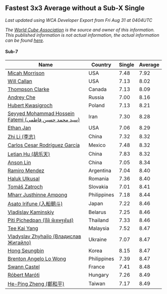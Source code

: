## Fastest 3x3 Average without a Sub-X Single

*Last updated using WCA Developer Export from Fri Aug 31 at 0404UTC*

*The [World Cube Association](https://www.worldcubeassociation.org) is the source and owner of this information. This published information is not actual information, the actual information can be found [here](https://www.worldcubeassociation.org/results).*

#### Sub-7
|Name|Country|Single|Average|  
|--|--|--|--|  
|[Micah Morrison](https://www.worldcubeassociation.org/persons/2017MORR05)|USA|7.48|7.92|  
|[Will Callan](https://www.worldcubeassociation.org/persons/2012CALL01)|USA|7.13|8.02|  
|[Thompson Clarke](https://www.worldcubeassociation.org/persons/2008CLAR01)|Canada|7.13|8.09|  
|[Andrey Che](https://www.worldcubeassociation.org/persons/2015CHEA01)|Russia|7.00|8.16|  
|[Hubert Kwasigroch](https://www.worldcubeassociation.org/persons/2014KWAS01)|Poland|7.13|8.21|  
|[Seyyed Mohammad Hossein Fatemi (سید محمد حسین فاطمی)](https://www.worldcubeassociation.org/persons/2011FATE01)|Iran|7.30|8.28|  
|[Ethan Jan](https://www.worldcubeassociation.org/persons/2014JANE02)|USA|7.06|8.29|  
|[Zhi Li (李志)](https://www.worldcubeassociation.org/persons/2016LIZH05)|China|7.32|8.32|  
|[Carlos Cesar Rodríguez García](https://www.worldcubeassociation.org/persons/2016GARC14)|Mexico|7.48|8.32|  
|[Letian Hu (胡乐天)](https://www.worldcubeassociation.org/persons/2014HULE02)|China|7.83|8.32|  
|[Anson Lin](https://www.worldcubeassociation.org/persons/2011LINA01)|China|7.05|8.34|  
|[Ramiro Mendez](https://www.worldcubeassociation.org/persons/2015MEND08)|Argentina|7.04|8.40|  
|[Haluk Ulkusal](https://www.worldcubeassociation.org/persons/2016ULKU01)|Romania|7.36|8.40|  
|[Tomáš Zatroch](https://www.worldcubeassociation.org/persons/2016ZATR01)|Slovakia|7.01|8.41|  
|[Mharr Justhinne Ampong](https://www.worldcubeassociation.org/persons/2012AMPO01)|Philippines|7.18|8.44|  
|[Asato Irifune (入船朝斗)](https://www.worldcubeassociation.org/persons/2011IRIF01)|Japan|7.22|8.46|  
|[Vladislav Kaminskiy](https://www.worldcubeassociation.org/persons/2013KAMI03)|Belarus|7.25|8.46|  
|[Piti Pichedpan (ปิติ พิเชษฐพันธ์)](https://www.worldcubeassociation.org/persons/2009PICH01)|Thailand|7.33|8.46|  
|[Tee Kai Yang](https://www.worldcubeassociation.org/persons/2017YANG59)|Malaysia|7.52|8.47|  
|[Vladyslav Zhyhailo (Владислав Жигайло)](https://www.worldcubeassociation.org/persons/2013ZHYH01)|Ukraine|7.07|8.47|  
|[Hong Seungbin](https://www.worldcubeassociation.org/persons/2014SEUN01)|Korea|8.15|8.47|  
|[Brenton Angelo Lo Wong](https://www.worldcubeassociation.org/persons/2017WONG01)|Philippines|7.39|8.47|  
|[Swann Castel](https://www.worldcubeassociation.org/persons/2011CAST01)|France|7.41|8.48|  
|[Róbert Maróti](https://www.worldcubeassociation.org/persons/2012MARA03)|Hungary|7.26|8.49|  
|[He-Ping Zheng (鄭和平)](https://www.worldcubeassociation.org/persons/2015ZHEN20)|Taiwan|7.17|8.49|  
